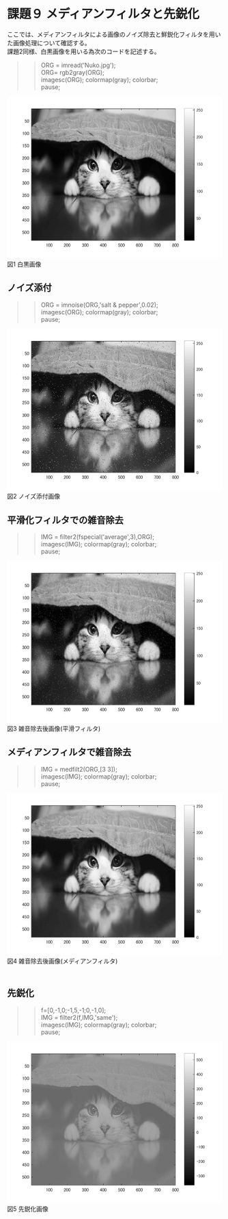 # 課題９ メディアンフィルタと先鋭化  
ここでは、メディアンフィルタによる画像のノイズ除去と鮮鋭化フィルタを用いた画像処理について確認する。  
  課題2同様、白黒画像を用いる為次のコードを記述する。  
  
>> ORG = imread('Nuko.jpg');  
>> ORG= rgb2gray(ORG);  
>> imagesc(ORG); colormap(gray); colorbar;  
>> pause;  
  
![Alt text](MATLAB/kadai9/Nuko1.jpg)  
図1 白黒画像  
  
## ノイズ添付  
  
>> ORG = imnoise(ORG,'salt & pepper',0.02);  
imagesc(ORG); colormap(gray); colorbar;  
pause;  
  
![Alt text](MATLAB/kadai9/Nuko2.jpg)  
図2 ノイズ添付画像  
  
## 平滑化フィルタでの雑音除去  
  
>> IMG = filter2(fspecial('average',3),ORG);  
imagesc(IMG); colormap(gray); colorbar;   
pause;  
  
![Alt text](MATLAB/kadai9/Nuko3.jpg)  
図3 雑音除去後画像(平滑フィルタ)  
  
## メディアンフィルタで雑音除去  
  
>> IMG = medfilt2(ORG,[3 3]);  
imagesc(IMG); colormap(gray); colorbar;  
pause;  
  
![Alt text](MATLAB/kadai9/Nuko4.jpg)  
図4 雑音除去後画像(メディアンフィルタ)  
　　
## 先鋭化  
  
>> f=[0,-1,0;-1,5,-1;0,-1,0];  
IMG = filter2(f,IMG,'same');  
imagesc(IMG); colormap(gray); colorbar;  
pause;  
  
![Alt text](MATLAB/kadai9/Nuko5.jpg)  
図5 先鋭化画像
